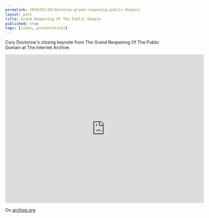 ```yaml
---
permalink: 2019/01/28/doctorow-grand-reopening-public-domain/
layout: post
title: Grand Reopening Of The Public Domain
published: true
tags: [video, presentations]
---
```


Cory Doctorow's closing keynote from The Grand Reopening Of The Public Domain at
The Internet Archive.

<iframe src="https://archive.org/embed/ClosingKeynoteForGrandReopeningOfThePublicDomainCoryDoctorowAtInternetArchive_201901" width="640" height="480" frameborder="0" webkitallowfullscreen="true" mozallowfullscreen="true" allowfullscreen></iframe>

On <a href="https://archive.org/details/ClosingKeynoteForGrandReopeningOfThePublicDomainCoryDoctorowAtInternetArchive_201901">archive.org</a>
